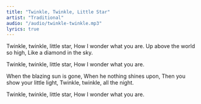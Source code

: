 ```yaml
---
title: "Twinkle, Twinkle, Little Star"
artist: "Traditional"
audio: "/audio/twinkle-twinkle.mp3"
lyrics: true
---
```

Twinkle, twinkle, little star,
How I wonder what you are.
Up above the world so high,
Like a diamond in the sky.

Twinkle, twinkle, little star,
How I wonder what you are.

When the blazing sun is gone,
When he nothing shines upon,
Then you show your little light,
Twinkle, twinkle, all the night.

Twinkle, twinkle, little star,
How I wonder what you are.
